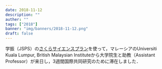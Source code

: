 ```yaml
---
date: 2018-11-12
description: ""
auther: ""
tags: ["2018"]
banner: "img/banners/2018-11-12.png"
draft: false
---
```

学振（JSPS）の[さくらサイエンスプラン](https://ssp.jst.go.jp/)を使って，マレーシアのUniversiti Kuala Lumpur, British Malaysian Instituteから大学院生と助教（Assistant Professor）が来日し，3週間国際共同研究のために滞在しました．
<!--more-->
